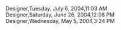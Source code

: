 ﻿Designer,Tuesday, July 6, 2004,11:03 AM  Designer,Saturday, June 26, 2004,12:08 PM  Designer,Wednesday, May 5, 2004,3:24 PM